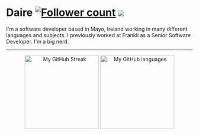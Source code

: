 <h1>
  <span>Daire</span>
  <a href="https://github.com/dairefinn?tab=followers"><img src="https://img.shields.io/github/followers/dairefinn.svg?style=social&label=Follow" alt="Follower count"/></a>
  <a href="https://github.com/dairefinn"><img src="https://visitor-badge.laobi.icu/badge?page_id=dairefinn.dairefinn"/></a>
</h1>

<p>I'm a software developer based in Mayo, Ireland working in many different languages and subjects. I previously worked at Frankli as a Senior Software Developer. I'm a big nerd.</p>

<hr/>
<div align="center">
  <img height=200 src="https://github-readme-streak-stats.herokuapp.com?user=dairefinn&theme=aura&hide_border=true&date_format=M%20j%5B%2C%20Y%5D" alt="My GitHub Streak" />
  <img height=200 src="https://github-readme-stats.vercel.app/api/top-langs/?username=dairefinn&langs_count=10&hide_progress=true&theme=aura&hide_border=true" alt="My GitHub languages" />
  <!--   <div><img height=200 align="center" src="https://github-readme-stats.vercel.app/api?username=dairefinn&show_icons=true&theme=aura&hide_border=true" alt="My GitHub stats" /></div> -->
</div>
